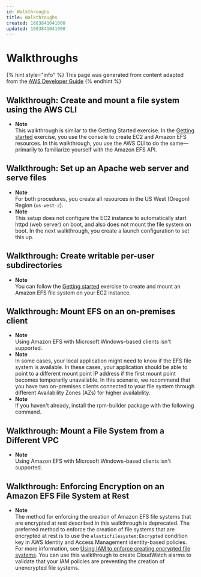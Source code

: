 ```yaml
---
id: Walkthroughs
title: Walkthroughs
created: 1683841041000
updated: 1683841041000
---
```

# Walkthroughs

{% hint style="info" %}
This page was generated from content adapted from the [AWS Developer Guide](https://github.com/awsdocs/amazon-efs-user-guide.git)
{% endhint %}

## Walkthrough: Create and mount a file system using the AWS CLI

- **Note**  
This walkthrough is similar to the Getting Started exercise\. In the [Getting started](getting-started.md) exercise, you use the console to create EC2 and Amazon EFS resources\. In this walkthrough, you use the AWS CLI to do the same—primarily to familiarize yourself with the Amazon EFS API\.


## Walkthrough: Set up an Apache web server and serve files

- **Note**  
For both procedures, you create all resources in the US West \(Oregon\) Region \(`us-west-2`\)\.
- **Note**  
This setup does not configure the EC2 instance to automatically start httpd \(web server\) on boot, and also does not mount the file system on boot\. In the next walkthrough, you create a launch configuration to set this up\.


## Walkthrough: Create writable per-user subdirectories

- **Note**  
You can follow the [Getting started](getting-started.md) exercise to create and mount an Amazon EFS file system on your EC2 instance\.


## Walkthrough: Mount EFS on an on-premises client

- **Note**  
Using Amazon EFS with Microsoft Windows–based clients isn't supported\.
- **Note**  
In some cases, your local application might need to know if the EFS file system is available\. In these cases, your application should be able to point to a different mount point IP address if the first mount point becomes temporarily unavailable\. In this scenario, we recommend that you have two on\-premises clients connected to your file system through different Availability Zones \(AZs\) for higher availability\.
- **Note**  
If you haven't already, install the rpm\-builder package with the following command\.


## Walkthrough: Mount a File System from a Different VPC

- **Note**  
Using Amazon EFS with Microsoft Windows–based clients isn't supported\.


## Walkthrough: Enforcing Encryption on an Amazon EFS File System at Rest

- **Note**  
The method for enforcing the creation of Amazon EFS file systems that are encrypted at rest described in this walkthrough is deprecated\. The preferred method to enforce the creation of file systems that are encrypted at rest is to use the `elasticfilesystem:Encrypted` condition key in AWS Identity and Access Management identity\-based policies\. For more information, see [Using IAM to enforce creating encrypted file systems](using-iam-to-enforce-encryption-at-rest.md)\. You can use this walkthrough to create CloudWatch alarms to validate that your IAM policies are preventing the creation of unencrypted file systems\.

